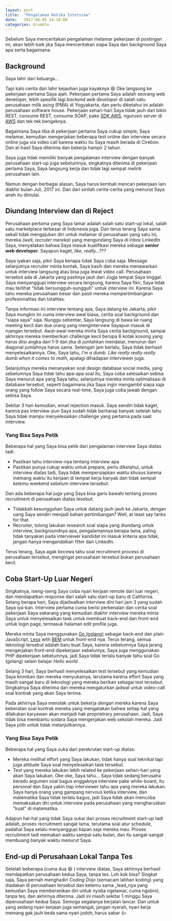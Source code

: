 ```yaml
---
layout: post
title:  "Pengalaman Ketika Interview"
date:   2017-08-05 14:10:00
categories: Grumble
---
```


Sebelum Saya menceritakan pengalaman melamar pekerjaan di postingan ini,
akan lebih baik jika Saya menceritakan siapa Saya dan background Saya apa
serta bagaimana.

<!-- readmore -->

## Background
Saya lahir dari keluarga...

Tapi kalo cerita dari lahir kejauhan juga kayaknya :smile:
Oke langsung ke pekerjaan pertama Saya ajah. Pekerjaan pertama Saya adalah
seorang web developer, lebih spesifik lagi _backend web developer_ di salah satu
perusahaan milik asing (PMA) di Yogyakarta, dan perlu diketahui ini adalah
perusahaan software house. Pekerjaan sehari-hari Saya tidak jauh dari bikin
REST, consume REST, consume SOAP, pake [SDK AWS](https://aws.amazon.com/sdk-for-php/),
ngurusin server di [AWS](https://aws.amazon.com/) dan tek-tek bengeknya.

Bagaimana Saya tiba di pekerjaan pertama Saya cukup simple, Saya melamar,
kemudian mengerjakan beberapa test online dan interview secara online juga
via video call karena waktu itu Saya masih berada di Cirebon. Dan al-hasil
Saya diterima dan bekerja hampir 2 tahun.

Saya juga tidak memiliki banyak pengalaman interview dengan banyak perusahaan
start-up juga sebelumnya, singkatnya diterima di pekerjaan pertama Saya, Saya
langsung kerja dan tidak lagi sempat melirik perusahaan lain.

Namun dengan berbagai alasan, Saya harus kembali mencari pekerjaan lain
diakhir bulan Juli, 2017 ini. Dan dari sinilah cerita-cerita yang menurut
Saya aneh itu dimulai.

## Diundang Interview dan di Reject
Perusahaan pertama yang Saya lamar adalah salah satu start-up lokal,
salah satu marketplace terbesar di Indonesia juga. Dan terus terang Saya
sama sekali tidak mengajukan diri untuk melamar di perusahaan yang satu ini,
mereka _(well, recruter mereka)_ yang mengundang Saya di inbox LinkedIn Saya,
menyatakan bahwa Saya masuk kualifikasi mereka sebagai __senior web developer__.
Sayapun kaget, _like, really...???_

Saya iyakan saja, pikir Saya kenapa tidak Saya coba saja. Message selanjutnya
recruiter minta kontak, Saya kasih dan mereka menawarkan untuk interview
langsung atau bisa juga lewat video call. Perusahaan tersebut ada di Jakarta
yang pastinya jauh dari Jogja tempat Saya tinggal. Saya menyanggupi interview
secara langsung, karena Saya fikir, Saya tidak mau terlihat
"tidak bersungguh-sungguh" untuk interview ini. Karena Saya tahu mereka
perusahaan besar dan pasti mereka mempertimbangkan profesionalitas dan
totalitas.

Tanpa informasi ini interview tentang apa, Saya datang ke Jakarta, pikir Saya
mungkin ini cuma interview awal biasa, cerita soal background dan "siapa saya"
saja. Nunggu sebentar, Saya langsung di bawa ke ruang meeting kecil dan dua
orang yang menginterview Sayapun masuk di ruangan tersebut. Awal-awal mereka
minta Saya cerita background, sampai akhirnya mereka memberikan challenge kecil
berupa 6 kotak kosong yang harus diisi angka dari 1-9 dan jika di jumlahkan
mendatar, menurun dan diagonal jumlahnya harus sama. Setengah jam berlalu,
Saya tidak berhasil menyelesaikannya. Oke, Saya tahu, _I'm a dumb. Like really
really really dumb when it comes to math,_ apalagi dihadapan interviewer juga.

Selanjutnya mereka menanyakan soal design database social media, yang sebelumnya
Saya tidak tahu apa-apa soal itu, Saya coba selesaikan sebisa Saya menurut
apa yang Saya tahu, selanjutnya mereka minta optimalisasi di database tersebut,
seperti bagaimana jika Saya ingin mengambil siapa saja orang yang follow Saya
secara real-time, Saya juga coba jawab dengan sebisa Saya.

Sekitar 3 hari kemudian, email rejection masuk. Saya sendiri tidak kaget, karena
pas interview-pun Saya sudah tidak berharap banyak setelah tahu Saya tidak
mampu menyelesaikan challenge yang pertama pada saat interview.

### Yang Bisa Saya Petik
Beberapa hal yang Saya bisa petik dari pengalaman interview Saya diatas tadi:

- Pastikan tahu interview-nya tentang interview apa
- Pastikan punya cukup waktu untuk prepare, perlu diketahui, untuk interview
  diatas tadi, Saya tidak mempersiapkan waktu khusus karena memang waktu itu
  kerjaan di tempat kerja banyak dan tidak sempat _ketemu_ weekend sebelum
  interview tersebut.

Dan ada beberapa hal juga yang Saya bisa garis bawahi tentang proses recruitment
di perusahaan diatas tesebut:

- Tidakkah kesungguhan Saya untuk datang jauh-jauh ke Jakarta, dengan uang Saya
  sendiri menjadi bahan pertimbangan? Well, at least say tanks for that.
- Recruiter, tolong lakukan research soal siapa yang diundang untuk interview,
  backgroundnya apa, pengalamannya berapa lama, paling tidak tanyakan pada
  interviewer kandidat ini masuk kriteria apa tidak, jangan hanya mengandalkan
  filter dari LinkedIn.

Terus terang, Saya agak kecewa tahu soal recruitment process di perusahaan
tersebut, mengingat perusahaan tersebut bukan perusahaan kecil.

## Coba Start-Up Luar Negeri
Singkatnya, iseng-iseng Saya coba nyari kerjaan remote dari luar negeri,
dan mendapatkan response dari salah satu start-up baru di California.
Selang berapa hari, Saya dijadwalkan interview dini hari jam 3 yang sudah
Saya iya-kan. Interview pertama cuma berisi perkenalan dan cerita soal
pekerjaan Saya sekarang yang kemudian diakhir interview mereka minta Saya
untuk menyelesaikan task untuk membuat back-end dan front-end untuk login page,
termasuk halaman edit profile juga.

Mereka minta Saya menggunakan [Go (golang)](https://golang.org/) sebagai
back-end dan plain JavaScript, [Less](http://lesscss.org/) with
[BEM](http://getbem.com) untuk front-end nya. Terus terang, semua teknologi
tersebut adalah baru buat Saya, karena sebelumnya Saya jarang mengerjakan
front-end dipekerjaan sebelumya, Saya juga menggunakan PHP dipekerjaan
sebelumnya, jadi Saya tidak terlalu banyak tahu soal Go (golang) selain
belajar _Hello world_.

Selang 3 hari, Saya berhasil menyelesaikan test tersebut yang kemudian Saya
kirimkan dan mereka menyukainya, terutama karena effort Saya yang masih sangat
baru di teknologi yang mereka berikan sebagai test tersebut. Singkatnya Saya
diterima dan mereka mengaturkan jadwal untuk video-call soal kontrak yang
akan Saya terima.

Pada akhirnya Saya menolak untuk bekerja dengan mereka karena Saya keberatan
soal kontrak mereka yang mengatakan bahwa setiap hal yang dilakukan karyawan
akan menjadi hak proprietrary perusahaan. Jadi, Saya tidak bisa membantu
sodara Saya mengerjakan web sekolah mereka. Jadi Saya pilih untuk tidak
melanjutkannya.

### Yang Bisa Saya Petik
Beberapa hal yang Saya suka dari perekrutan start-up diatas:

- Mereka melihat effort yang Saya lakukan, tidak hanya soal teknikal tapi juga
  attitude Saya soal menyelesaikan task tersebut.
- Test yang mereka lakukan lebih related ke pekerjaan sehari-hari yang akan Saya
  lakukan. Oke oke, Saya tahu... Saya tidak sedang berusaha beradu argumen
  soal bagus enggaknya interview pake white-board, itu personal dan Saya yakin
  tiap interviewer tahu apa yang mereka lakukan. Saya hanya orang yang gampang
  nervous ketika interview, dan matematika Saya tidak terlalu bagus, jadi Saya
  tidak akan mencoba memaksakan diri untuk interview pada perusahaan yang
  mengharuskan "kuat" di matematika.

Adapun hal-hal yang tidak Saya sukai dari proses recruitment start-up tadi
adalah, proses recruitment sangat lama, terutama soal atur schedule, padahal
Saya selalu menyanggupi kapan saja mereka mau. Proses recruitment tadi memakan
waktu sampai satu bulan, dan itu sangat-sangat membuang banyak waktu menurut
Saya.

## End-up di Perusahaan Lokal Tanpa Tes
Setelah beberapa (cuma dua :smile: ) interview diatas, Saya akhirnya
berhasil mendapatkan perusahaan kedua Saya, tanpa tes. Loh kok bisa?
Singkat saja, Saya pernah menghadiri _Coding Dojo_ (semacam latihan koding)
yang diadakan di perusahaan tersebut dan ketemu sama _lead_nya yang
kemudian Saya memberanikan diri untuk nyoba ngelamar, cuma ngobrol,
tanpa tes, dan akhirnya diterima. Jadi ini masih sekitar 1 minggu Saya
diperusahaan kedua Saya. Semoga segalanya berjalan lancar. Dan untuk yang
sedang nyari kerjaan juga semangat, jangan nyerah, nyari kerja memang gak
jauh beda sama nyari jodoh, harus sabar :thumbsup: